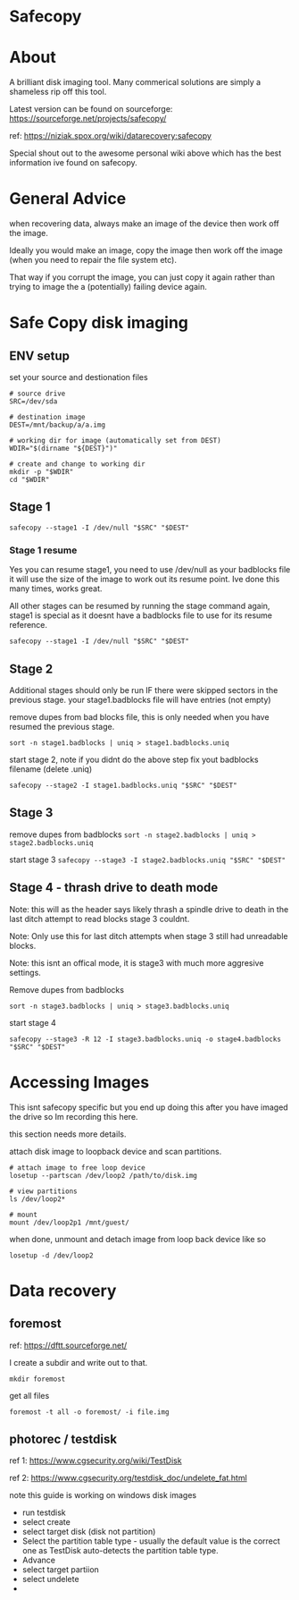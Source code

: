 Safecopy
========

# About

A brilliant disk imaging tool. Many commerical solutions are simply a shameless rip off this tool.

Latest version can be found on sourceforge: https://sourceforge.net/projects/safecopy/

ref: https://niziak.spox.org/wiki/datarecovery:safecopy

Special shout out to the awesome personal wiki above which has the best information ive found on safecopy.

# General Advice

when recovering data, always make an image of the device then work off the image.

Ideally you would make an image, copy the image then work off the image (when you need to repair the file system etc).

That way if you corrupt the image, you can just copy it again rather than trying to image the a (potentially) failing device again.

# Safe Copy disk imaging

## ENV setup

set your source and destionation files

```
# source drive
SRC=/dev/sda

# destination image
DEST=/mnt/backup/a/a.img

# working dir for image (automatically set from DEST)
WDIR="$(dirname "${DEST}")"

# create and change to working dir
mkdir -p "$WDIR"
cd "$WDIR"
```

## Stage 1

```
safecopy --stage1 -I /dev/null "$SRC" "$DEST"
```

### Stage 1 resume

Yes you can resume stage1, you need to use /dev/null as your badblocks file it will use the size of the image to work out its resume point. Ive done this many times, works great.

All other stages can be resumed by running the stage command again, stage1 is special as it doesnt have a badblocks file to use for its resume reference.

```
safecopy --stage1 -I /dev/null "$SRC" "$DEST"
```

## Stage 2

Additional stages should only be run IF there were skipped sectors in the previous stage. your stage1.badblocks file will have entries (not empty)

remove dupes from bad blocks file, this is only needed when you have resumed the previous stage.

```sort -n stage1.badblocks | uniq > stage1.badblocks.uniq```

start stage 2, note if you didnt do the above step fix yout badblocks filename (delete .uniq)

```safecopy --stage2 -I stage1.badblocks.uniq "$SRC" "$DEST"```

## Stage 3

remove dupes from badblocks
```sort -n stage2.badblocks | uniq > stage2.badblocks.uniq```

start stage 3
```safecopy --stage3 -I stage2.badblocks.uniq "$SRC" "$DEST"```

## Stage 4 - thrash drive to death mode

Note: this will as the header says likely thrash a spindle drive to death in the last ditch attempt to read blocks stage 3 couldnt. 

Note: Only use this for last ditch attempts when stage 3 still had unreadable blocks.

Note: this isnt an offical mode, it is stage3 with much more aggresive settings.

Remove dupes from badblocks

```sort -n stage3.badblocks | uniq > stage3.badblocks.uniq```

start stage 4

```safecopy --stage3 -R 12 -I stage3.badblocks.uniq -o stage4.badblocks "$SRC" "$DEST"```

# Accessing Images

This isnt safecopy specific but you end up doing this after you have imaged the drive so Im recording this here.

this section needs more details.

attach disk image to loopback device and scan partitions.

```
# attach image to free loop device
losetup --partscan /dev/loop2 /path/to/disk.img

# view partitions
ls /dev/loop2*

# mount
mount /dev/loop2p1 /mnt/guest/
```

when done, unmount and detach image from loop back device like so

```
losetup -d /dev/loop2
```

# Data recovery

## foremost

ref: https://dftt.sourceforge.net/

I create a subdir and write out to that.

```
mkdir foremost
```

get all files

```
foremost -t all -o foremost/ -i file.img
```

## photorec / testdisk

ref 1: https://www.cgsecurity.org/wiki/TestDisk

ref 2: https://www.cgsecurity.org/testdisk_doc/undelete_fat.html

note this guide is working on windows disk images

- run testdisk
- select create
- select target disk (disk not partition)
- Select the partition table type - usually the default value is the correct one as TestDisk auto-detects the partition table type.
- Advance
- select target partiion
- select undelete
- 

